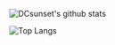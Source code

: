 ![DCsunset's github stats](https://github-readme-stats.vercel.app/api?username=DCsunset&theme=dracula)

![Top Langs](https://github-readme-stats.vercel.app/api/top-langs/?username=DCsunset&layout=compact&langs_count=6&theme=dracula)
